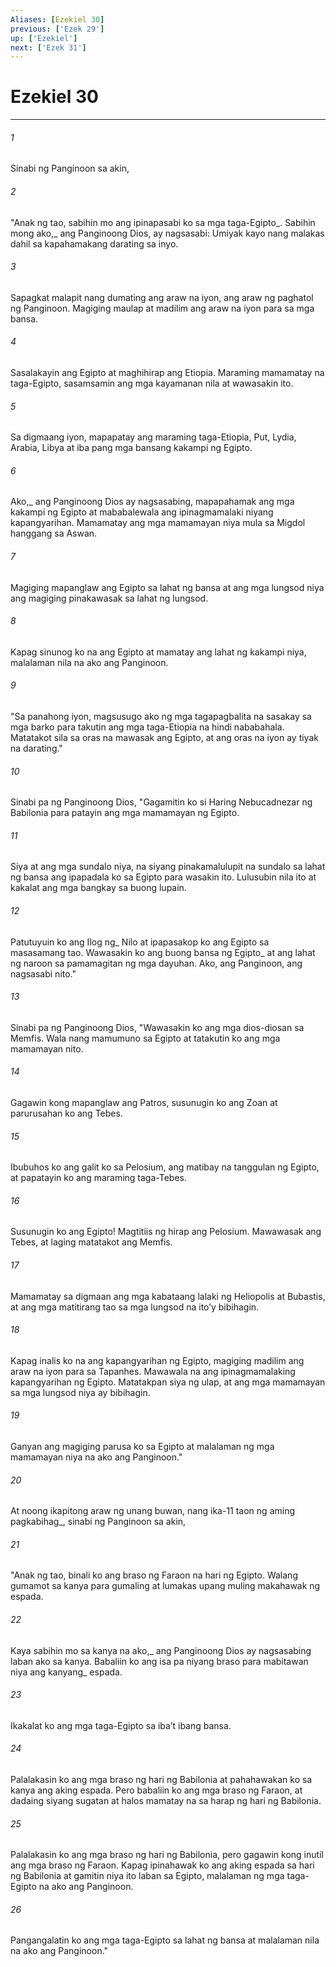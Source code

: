 ```yaml
---
Aliases: [Ezekiel 30]
previous: ['Ezek 29']
up: ['Ezekiel']
next: ['Ezek 31']
---
```

# Ezekiel 30

***






















###### 1 










Sinabi ng Panginoon sa akin, 





















###### 2 










"Anak ng tao, sabihin mo ang ipinapasabi ko sa mga taga-Egipto_. Sabihin mong ako,_ ang Panginoong Dios, ay nagsasabi: Umiyak kayo nang malakas dahil sa kapahamakang darating sa inyo. 





















###### 3 










Sapagkat malapit nang dumating ang araw na iyon, ang araw ng paghatol ng Panginoon. Magiging maulap at madilim ang araw na iyon para sa mga bansa. 





















###### 4 










Sasalakayin ang Egipto at maghihirap ang Etiopia. Maraming mamamatay na taga-Egipto, sasamsamin ang mga kayamanan nila at wawasakin ito. 





















###### 5 










Sa digmaang iyon, mapapatay ang maraming taga-Etiopia, Put, Lydia, Arabia, Libya at iba pang mga bansang kakampi ng Egipto. 





















###### 6 










Ako,_ ang Panginoong Dios ay nagsasabing, mapapahamak ang mga kakampi ng Egipto at mababalewala ang ipinagmamalaki niyang kapangyarihan. Mamamatay ang mga mamamayan niya mula sa Migdol hanggang sa Aswan. 





















###### 7 










Magiging mapanglaw ang Egipto sa lahat ng bansa at ang mga lungsod niya ang magiging pinakawasak sa lahat ng lungsod. 





















###### 8 










Kapag sinunog ko na ang Egipto at mamatay ang lahat ng kakampi niya, malalaman nila na ako ang Panginoon. 





















###### 9 










"Sa panahong iyon, magsusugo ako ng mga tagapagbalita na sasakay sa mga barko para takutin ang mga taga-Etiopia na hindi nababahala. Matatakot sila sa oras na mawasak ang Egipto, at ang oras na iyon ay tiyak na darating." 





















###### 10 










Sinabi pa ng Panginoong Dios, "Gagamitin ko si Haring Nebucadnezar ng Babilonia para patayin ang mga mamamayan ng Egipto. 





















###### 11 










Siya at ang mga sundalo niya, na siyang pinakamalulupit na sundalo sa lahat ng bansa ang ipapadala ko sa Egipto para wasakin ito. Lulusubin nila ito at kakalat ang mga bangkay sa buong lupain. 





















###### 12 










Patutuyuin ko ang Ilog ng_ Nilo at ipapasakop ko ang Egipto sa masasamang tao. Wawasakin ko ang buong bansa ng Egipto_ at ang lahat ng naroon sa pamamagitan ng mga dayuhan. Ako, ang Panginoon, ang nagsasabi nito." 





















###### 13 










Sinabi pa ng Panginoong Dios, "Wawasakin ko ang mga dios-diosan sa Memfis. Wala nang mamumuno sa Egipto at tatakutin ko ang mga mamamayan nito. 





















###### 14 










Gagawin kong mapanglaw ang Patros, susunugin ko ang Zoan at parurusahan ko ang Tebes. 





















###### 15 










Ibubuhos ko ang galit ko sa Pelosium, ang matibay na tanggulan ng Egipto, at papatayin ko ang maraming taga-Tebes. 





















###### 16 










Susunugin ko ang Egipto! Magtitiis ng hirap ang Pelosium. Mawawasak ang Tebes, at laging matatakot ang Memfis. 





















###### 17 










Mamamatay sa digmaan ang mga kabataang lalaki ng Heliopolis at Bubastis, at ang mga matitirang tao sa mga lungsod na itoʼy bibihagin. 





















###### 18 










Kapag inalis ko na ang kapangyarihan ng Egipto, magiging madilim ang araw na iyon para sa Tapanhes. Mawawala na ang ipinagmamalaking kapangyarihan ng Egipto. Matatakpan siya ng ulap, at ang mga mamamayan sa mga lungsod niya ay bibihagin. 





















###### 19 










Ganyan ang magiging parusa ko sa Egipto at malalaman ng mga mamamayan niya na ako ang Panginoon." 





















###### 20 










At noong ikapitong araw ng unang buwan, nang ika-11 taon ng aming pagkabihag_, sinabi ng Panginoon sa akin, 





















###### 21 










"Anak ng tao, binali ko ang braso ng Faraon na hari ng Egipto. Walang gumamot sa kanya para gumaling at lumakas upang muling makahawak ng espada. 





















###### 22 










Kaya sabihin mo sa kanya na ako,_ ang Panginoong Dios ay nagsasabing laban ako sa kanya. Babaliin ko ang isa pa niyang braso para mabitawan niya ang kanyang_ espada. 





















###### 23 










Ikakalat ko ang mga taga-Egipto sa ibaʼt ibang bansa. 





















###### 24 










Palalakasin ko ang mga braso ng hari ng Babilonia at pahahawakan ko sa kanya ang aking espada. Pero babaliin ko ang mga braso ng Faraon, at dadaing siyang sugatan at halos mamatay na sa harap ng hari ng Babilonia. 





















###### 25 










Palalakasin ko ang mga braso ng hari ng Babilonia, pero gagawin kong inutil ang mga braso ng Faraon. Kapag ipinahawak ko ang aking espada sa hari ng Babilonia at gamitin niya ito laban sa Egipto, malalaman ng mga taga-Egipto na ako ang Panginoon. 





















###### 26 










Pangangalatin ko ang mga taga-Egipto sa lahat ng bansa at malalaman nila na ako ang Panginoon."
